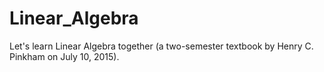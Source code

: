 # Linear_Algebra
Let's learn Linear Algebra together (a two-semester textbook by Henry C. Pinkham on July 10, 2015).
